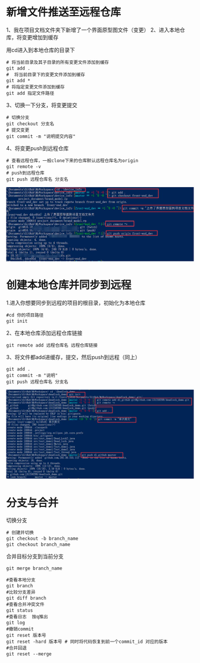 # 新增文件推送至远程仓库

1、我在项目文档文件夹下新增了一个界面原型图文件（变更）
2、进入本地仓库，将变更增加到缓存

用cd进入到本地仓库的目录下

```
# 将当前目录及其子目录的所有变更文件添加到缓存
git add . 
#  将当前目录下的变更文件添加到缓存
git add *
# 将指定变更文件添加到缓存
git add 指定文件路径 
```

3、切换一下分支，将变更提交

```
# 切换分支
git checkout 分支名
# 提交变更
git commit -m "说明提交内容" 
```

4、将变更push到远程仓库

```
# 查看远程仓库，一般clone下来的仓库默认远程仓库名为origin
git remote -v 
# push到远程仓库
git push 远程仓库名 分支名 
```

![](image\4355294-4ebbfaeae7d8a87f.webp)

# 创建本地仓库并同步到远程

1.进入你想要同步到远程的项目的根目录，初始化为本地仓库

```
#cd 你的项目路径
git init
```

2、在本地仓库添加远程仓库链接

```
git remote add 远程仓库名 远程仓库链接
```

3、将文件都add进缓存，提交，然后push到远程（同上）

```
git add .
git commit -m "说明"
git push 远程仓库名 分支名
```

![](image\4355294-645ed2ff0f95bf6e.webp)

# 分支与合并

切换分支

```
# 创建并切换
git checkout -b branch_name 
git checkout branch_name
```

合并目标分支到当前分支

```
git merge branch_name 
```



```
#查看本地分支
git branch
#比较分支差异
git diff branch
#查看合并冲突文件
git status
#查看日志  按q推出
git log
#撤销commit
git reset 版本号
git reset -hard 版本号 # 同时将代码恢复到前一个commit_id 对应的版本
#合并回退
git reset --merge 
```


